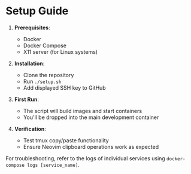 # Setup Guide

1. **Prerequisites**:
   - Docker
   - Docker Compose
   - X11 server (for Linux systems)

2. **Installation**:
   - Clone the repository
   - Run `./setup.sh`
   - Add displayed SSH key to GitHub

3. **First Run**:
   - The script will build images and start containers
   - You'll be dropped into the main development container

4. **Verification**:
   - Test tmux copy/paste functionality
   - Ensure Neovim clipboard operations work as expected

For troubleshooting, refer to the logs of individual services using `docker-compose logs [service_name]`.
